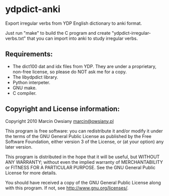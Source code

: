 ydpdict-anki
============

Export irregular verbs from YDP English dictionary to anki format.

Just run "make" to build the C program and create "ydpdict-irregular-verbs.txt"
that you can import into anki to study irregular verbs.

Requirements:
-------------

 * The dict100 dat and idx files from YDP. They are under a proprietary,
   non-free license, so please do NOT ask me for a copy.
 * The libydpdict library.
 * Python interpeter.
 * GNU make.
 * C compiler.

Copyright and License information:
----------------------------------

Copyright 2010 Marcin Owsiany <marcin@owsiany.pl>

 This program is free software: you can redistribute it and/or modify
 it under the terms of the GNU General Public License as published by
 the Free Software Foundation, either version 3 of the License, or
 (at your option) any later version.

 This program is distributed in the hope that it will be useful,
 but WITHOUT ANY WARRANTY; without even the implied warranty of
 MERCHANTABILITY or FITNESS FOR A PARTICULAR PURPOSE.  See the
 GNU General Public License for more details.

 You should have received a copy of the GNU General Public License
 along with this program.  If not, see <http://www.gnu.org/licenses/>.

